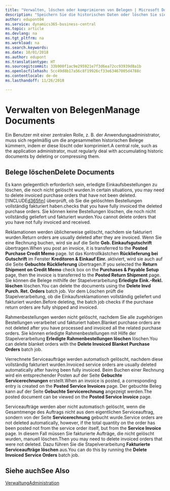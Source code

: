 ```yaml
---
title: "Verwalten, löschen oder komprimieren von Belegen | Microsoft Docs"
description: "Speichern Sie die historischen Daten oder löschen Sie sie."
author: edupont04
ms.service: dynamics365-business-central
ms.topic: article
ms.devlang: na
ms.tgt_pltfrm: na
ms.workload: na
ms.search.keywords: 
ms.date: 10/01/2018
ms.author: edupont
ms.translationtype: HT
ms.sourcegitcommit: 33b900f1ac9e295921e7f3d6ea72cc93939d8a1b
ms.openlocfilehash: 5cc49d8b17a56c8f19926cf33e63467005d4788c
ms.contentlocale: de-de
ms.lasthandoff: 11/26/2018

---
```

# <a name="manage-documents"></a><span data-ttu-id="c84d5-103">Verwalten von Belegen</span><span class="sxs-lookup"><span data-stu-id="c84d5-103">Manage Documents</span></span>
<span data-ttu-id="c84d5-104">Ein Benutzer mit einer zentralen Rolle, z. B. der Anwendungsadministrator, muss sich regelmäßig um die angesammelten historischen Belege kümmern, indem er diese löscht oder komprimiert.</span><span class="sxs-lookup"><span data-stu-id="c84d5-104">A central role, such as the application administrator, must regularly deal with accumulating historic documents by deleting or compressing them.</span></span>  

## <a name="delete-documents"></a><span data-ttu-id="c84d5-105">Belege löschen</span><span class="sxs-lookup"><span data-stu-id="c84d5-105">Delete Documents</span></span>
<span data-ttu-id="c84d5-106">Es kann gelegentlich erforderlich sein, erledigte Einkaufsbestellungen zu löschen, die noch nicht gelöscht wurden.</span><span class="sxs-lookup"><span data-stu-id="c84d5-106">In certain situations, you may need to delete invoiced purchase orders that have not been deleted.</span></span> [!INCLUDE[d365fin](includes/d365fin_md.md)] <span data-ttu-id="c84d5-107">überprüft, ob Sie die gelöschten Bestellungen vollständig fakturiert haben.</span><span class="sxs-lookup"><span data-stu-id="c84d5-107">checks that you have fully invoiced the deleted purchase orders.</span></span> <span data-ttu-id="c84d5-108">Sie können keine Bestellungen löschen, die noch nicht vollständig geliefert und fakturiert wurden.</span><span class="sxs-lookup"><span data-stu-id="c84d5-108">You cannot delete orders that you have not fully invoiced and received.</span></span>  

<span data-ttu-id="c84d5-109">Reklamationen werden üblicherweise gelöscht, nachdem sie fakturiert wurden.</span><span class="sxs-lookup"><span data-stu-id="c84d5-109">Return orders are usually deleted after they are invoiced.</span></span> <span data-ttu-id="c84d5-110">Wenn Sie eine Rechnung buchen, wird sie auf die Seite **Geb. Einkaufsgutschrift** übertragen.</span><span class="sxs-lookup"><span data-stu-id="c84d5-110">When you post an invoice, it is transferred to the **Posted Purchase Credit Memo** page.</span></span> <span data-ttu-id="c84d5-111">Ist das Kontrollkästchen **Rücklieferung bei Gutschrift** im Fenster **Kreditoren & Einkauf Einr.** aktiviert, wird sie auch auf die Seite **Gebuchte Rücklieferung** übertragen.</span><span class="sxs-lookup"><span data-stu-id="c84d5-111">If you selected the **Return Shipment on Credit Memo** check box on the **Purchases & Payable Setup** page, then the invoice is transferred to the **Posted Return Shipment** page.</span></span> <span data-ttu-id="c84d5-112">Sie können die Belege mithilfe der Stapelverarbeitung **Erledigte Eink.-Rekl. löschen** löschen.</span><span class="sxs-lookup"><span data-stu-id="c84d5-112">You can delete the documents using the **Delete Invd Purch. Ret. Orders** batch job.</span></span> <span data-ttu-id="c84d5-113">Vor dem Löschen prüft die Stapelverarbeitung, ob die Einkaufsreklamationen vollständig geliefert und fakturiert wurden.</span><span class="sxs-lookup"><span data-stu-id="c84d5-113">Before deleting, the batch job checks if the purchase return orders are fully shipped and invoiced.</span></span>  

<span data-ttu-id="c84d5-114">Rahmenbestellungen werden nicht gelöscht, nachdem Sie alle zugehörigen Bestellungen verarbeitet und fakturiert haben.</span><span class="sxs-lookup"><span data-stu-id="c84d5-114">Blanket purchase orders are not deleted after you have processed and invoiced all the related purchase orders.</span></span> <span data-ttu-id="c84d5-115">Sie können erledigte Rahmenbestellungen mit Hilfe der Stapelverarbeitung **Erledigte Rahmenbestellungen löschen** löschen.</span><span class="sxs-lookup"><span data-stu-id="c84d5-115">You can delete blanket orders with the **Delete Invoiced Blanket Purchase Orders** batch job.</span></span>  

<span data-ttu-id="c84d5-116">Verrechnete Serviceaufträge werden automatisch gelöscht, nachdem diese vollständig fakturiert wurden.</span><span class="sxs-lookup"><span data-stu-id="c84d5-116">Invoiced service orders are usually deleted automatically after having been fully invoiced.</span></span> <span data-ttu-id="c84d5-117">Beim Buchen einer Rechnung wird ein entsprechender Posten auf der Seite **Gebuchte Servicerechnungen** erstellt.</span><span class="sxs-lookup"><span data-stu-id="c84d5-117">When an invoice is posted, a corresponding entry is created on the **Posted Service Invoices** page.</span></span> <span data-ttu-id="c84d5-118">Der gebuchte Beleg kann auf der Seite **Gebuchte Servicerechnung** angezeigt werden.</span><span class="sxs-lookup"><span data-stu-id="c84d5-118">The posted document can be viewed on the **Posted Service Invoice** page.</span></span>  

<span data-ttu-id="c84d5-119">Serviceaufträge werden aber nicht automatisch gelöscht, wenn die Gesamtmenge des Auftrags nicht aus dem eigentlichen Serviceauftrag, sondern von der Seite **Servicerechnung** gebucht wurde.</span><span class="sxs-lookup"><span data-stu-id="c84d5-119">Service orders are not deleted automatically, however, if the total quantity on the order has been posted not from the service order itself, but from the **Service Invoice** page.</span></span> <span data-ttu-id="c84d5-120">In diesem Fall müssen Sie fakturierte Aufträge, die nicht gelöscht wurden, manuell löschen.</span><span class="sxs-lookup"><span data-stu-id="c84d5-120">Then you may need to delete invoiced orders that were not deleted.</span></span> <span data-ttu-id="c84d5-121">Dazu führen Sie die Stapelverarbeitung **Fakturierte Serviceaufträge löschen** aus.</span><span class="sxs-lookup"><span data-stu-id="c84d5-121">You can do this by running the **Delete Invoiced Service Orders** batch job.</span></span>  

## <a name="see-also"></a><span data-ttu-id="c84d5-122">Siehe auch</span><span class="sxs-lookup"><span data-stu-id="c84d5-122">See Also</span></span>  
[<span data-ttu-id="c84d5-123">Verwaltung</span><span class="sxs-lookup"><span data-stu-id="c84d5-123">Administration</span></span>](admin-setup-and-administration.md)  

